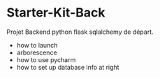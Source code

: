 # Starter-Kit-Back
Projet Backend python flask sqlalchemy de départ.

- how to launch 
- arborescence 
- how to use pycharm
- how to set up database info at right